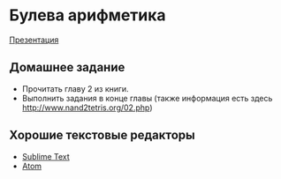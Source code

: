 # Булева арифметика

[Презентация](http://www.nand2tetris.org/lectures/PDF/lecture%2002%20Boolean%20arithmetic.pdf)

## Домашнее задание
- Прочитать главу 2 из книги.
- Выполнить задания в конце главы (также информация есть здесь http://www.nand2tetris.org/02.php)

## Хорошие текстовые редакторы
- [Sublime Text](https://www.sublimetext.com/)
- [Atom](https://atom.io/)
